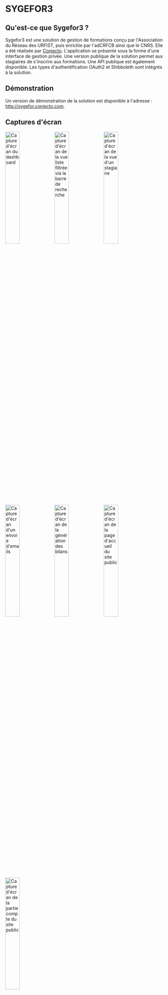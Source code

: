 SYGEFOR3
========================

Qu'est-ce que Sygefor3 ?
-----------------

Sygefor3 est une solution de gestion de formations conçu par l'Association du Réseau des URFIST, puis enrichie par l'adCRFCB ainsi que le CNRS. Elle a été réalisée par [Conjecto](http://www.conjecto.com/).
L'application se présente sous la forme d'une interface de gestion privée. Une version publique de la solution permet aux stagiaires de s'inscrire aux formations.
Une API publique est également disponible. Les types d'authentification OAuth2 et Shibboleth sont intégrés à la solution.

Démonstration
-----------------

Un version de démonstration de la solution est disponible à l'adresse : http://sygefor.conjecto.com.


Captures d'écran
-----------------

<img src="https://raw.githubusercontent.com/conjecto/sygefor/master/assets/screen-dashboard.png?raw=true" title="Capture d'écran du dashboard" width="30%"/>
<img src="https://raw.githubusercontent.com/conjecto/sygefor/master/assets/screen-list-searchbar.png?raw=true" title="Capture d'écran de la vue liste filtrée via la barre de recherche" width="30%"/>
<img src="https://raw.githubusercontent.com/conjecto/sygefor/master/assets/screen-trainee.png?raw=true" title="Capture d'écran de la vue d'un stagiaire" width="30%"/>
<img src="https://raw.githubusercontent.com/conjecto/sygefor/master/assets/screen-mailing.png?raw=true" title="Capture d'écran d'un envoie d'emails" width="30%"/>
<img src="https://raw.githubusercontent.com/conjecto/sygefor/master/assets/screen-summary.png?raw=true" title="Capture d'écran de la génération des bilans" width="30%"/>
<img src="https://raw.githubusercontent.com/conjecto/sygefor/master/assets/screen-front-home.png?raw=true" title="Capture d'écran de la page d'accueil du site public" width="30%"/>
<img src="https://raw.githubusercontent.com/conjecto/sygefor/master/assets/screen-front-profile.png?raw=true" title="Capture d'écran de la partie compte du site public" width="30%"/>

Configuration requise
------------

### PHP

* version 5.3.9 minimum (sauf 5.3.16). Php7 n'est pas compatible pour le moment.
* extensions :
    * json
    * xml
    * zip
    * ctype
* modules :
    * pdo_mysql
    * openssl
    * apc
    * mbstring
    * curl
    * fileinfo

### Symfony2

Sygefor3 s'appuie sur Symfony 2.8.

### MySQL

version 5.0 minimum

### ElasticSearch

Sygefor3 s'appuie sur un serveur [ElasticSearch](http://www.elasticsearch.org/) qui gère l'indexation de l'ensemble
des éléments.

* version 1.4
   - Ajouter le fichier [elasticsearch.repo](https://github.com/sygefor/sygefor/blob/master/external_conf/elasticsearch.repo) dans le répertoire /etc/yum.repos.d/ pour CentOS
   - Ajouter "deb http://packages.elasticsearch.org/elasticsearch/1.4/debian stable main" dans /etc/apt/sources.list pour Debian
   - Installer le paquet elasticsearch

### Unoconv

La génération des PDF lors d'un publipostage est rendue possible grâce à la librairie [Unoconv](https://github.com/dagwieers/unoconv)
qui doit donc être installée sur le serveur.

* version 0.7

### Shibboleth

Sygefor3 utilise la Fédération d'identité Education-Recherche de Renater pour permettre aux stagiaires de s'inscrire, au travers
du protocole Shibboleth. Il faut donc installer un Service Provider sur le serveur et le déclarer auprés de Renater :

[Installation d'un SP Shibboleth](https://services.renater.fr/federation/docs/installation/sp#test_dans_la_federation_de_test)

### Docker
------------
 Une fois le dépôt cloné, rendez-vous dans le dossier sygefor et mettez à jour les sous-modules avec la commande : 
 git submodule update --init

Vous pouvez ensuite utiliser docker pour lancer les services nécessaires à Sygefor3. 
Le docker-compose.yml contient les containers déjà configurés.

Associer les droits à l'utilisateur www-data pour pour les dossiers : app/cache et app/logs :
 - sudo chown -R www-data. app/cache/
 - sudo chown -R www-data. app/logs/

Attention à renseigner les bons paramètres dans app/config/parameters.yml. Vous pouvez remplacer :
 - database_host par mysql
 - elasticsearch_host par elasticsearch
 - mailer_host par mailcatcher 

Vous pouvez associer les droits d'écriture à l'utilisateur www-data pour les répertoires suivants :
 - var/Material
 - var/Publipost
 - /tmp/sygefor dans le container
 
Vous pouvez ensuite exécuter la commande docker-compose up -d pour lancer les containers.

[Installer docker](https://docs.docker.com/install/)

[Installer docker-compose](https://docs.docker.com/compose/install/#prerequisites)

Une  fois les containers lancés, exécutez les commandes suivantes pour finaliser l'installation :

 - docker exec -it sygefor_shibboleth composer install
 - docker exec -it sygefor_shibboleth yarn install
 - docker exec -it sygefor_shibboleth bower install --allow-root
 - docker exec -it sygefor_shibboleth php app/console doctrine:schema:create
 - docker exec -it sygefor_shibboleth php app/console doctrine:fixtures:load
 - docker exec -it sygefor_shibboleth php app/console fos:js-routing:dump
 - docker exec -it sygefor_shibboleth gulp build:dist
 - docker exec -it sygefor_shibboleth php app/console fos:elastica:populate

Il suffit alors de se rendre sur localhost avec votre navigateur pour accéder au BO

Installation de Sygefor3
------------

### Prérequis

- Composer installé : http://www.coolcoyote.net/php-mysql/installation-de-composer-sous-linux-et-windows
- Openssl installé
- npm installé
    - curl -sL https://deb.nodesource.com/setup_6.x | bash -
    - apt-get install npm
- yarn, bower, gulp et n installés (sudo npm install yarn bower gulp@3.9.1 n -g)
- Node avec la version 6.8 (sudo n 6.8.0)
- Visual Studio Redistributables installé pour Windows
- libssl-dev installé pour linux
- Rewrite module activé

### Le projet

- git clone https://github.com/sygefor/sygefor.git
- cd sygefor
- git submodule update --init
- composer install
    - Renseigner les paramètres symfony
- yarn install
- bower install
- php app/console doctrine:database:create
- php app/console doctrine:schema:create
- php app/console doctrine:fixtures:load (pour générer quelques données initiales)
- php app/console fos:js-routing:dump
- gulp build:dist
- php app/console fos:elastica:populate
- php app/console server:run 127.0.0.1:8000
- Se rendre sur localhost:8000 avec votre navigateur pour accéder au BO
- Se connecter avec les identifiants admin/admin
- Ajouter une entrée dans votre fichier host pour faire pointer sygefor.com vers 127.0.0.1
- Se rendre sur sygefor.com:8000 avec votre navigateur pour accéder au FO

### API

Sygefor3 intègre une API disponible dans ApiBundle. Il est possible de réserver certaines parties de l'API aux utilisateurs connectés en OAuth2 ou via Shibboleth.
L'API permet notamment d'exporter [les formations](http://sygefor.com:8000/api/training) et [les sessions de formations](http://sygefor.com:8000/api/training/session).

### Export [LHEO](http://lheo.gouv.fr/description)

Sygefor3 intègre un [export LHEO](http://sygefor.com:8000/api/lheo/sygefor) des formations.

### Etendre

Le coeur de Sygefor3 est intégré dans les sous-modules du projet. Ce coeur déclare des classes et des controlleurs abstraits. Vous devez étendre
ces classes et controlleurs pour faire fonctionner l'application.
Le AppBundle intègre ces extentions. Vous pourrez comprendre comment étendre Sygefor3 en regardant ce bundle.

Vous pouvez également adapter l'interface privée de gestion en modifiant les modèles AngularJS contenus dans le répertoire app/Resources/public/ng.
Le module FrontBundle intègre une version publique et allégée de Sygefor permettant aux stagiaires de s'inscrire aux différents stages.
Vous pourrez aussi retrouver un module Bilan basé sur ElasticSearch.